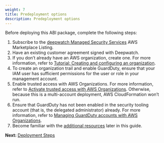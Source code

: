 ```yaml
---
weight: 7
title: Predeployment options
description: Predeployment options
---
```


Before deploying this ABI package, complete the following steps:

1. Subscribe to the [deepwatch Managed Security Services](https://aws.amazon.com/marketplace/pp/prodview-7xr5ppn2unxfe) AWS Marketplace Listing.
2. Have an existing customer agreement signed with Deepwatch.
3. If you don’t already have an AWS organization, create one. For more information, refer to [Tutorial: Creating and configuring an organization](https://docs.aws.amazon.com/organizations/latest/userguide/orgs_tutorials_basic.html).
4. To create an organization trail and enable GuardDuty, ensure that your IAM user has sufficient permissions for the user or role in your management account.
5. Enable trusted access with AWS Organizations. For more information, refer to [Activate trusted access with AWS Organizations](https://docs.aws.amazon.com/AWSCloudFormation/latest/UserGuide/stacksets-orgs-activate-trusted-access.html). Otherwise, because this is a multi-account deployment, AWS CloudFormation won’t run.
6. Ensure that GuardDuty has not been enabled in the security tooling account (that is, the delegated administrator) already. For more information, refer to [Managing GuardDuty accounts with AWS Organizations](https://docs.aws.amazon.com/guardduty/latest/ug/guardduty_organizations.html).
7. Become familiar with the [additional resources](/additional-resources/index.html) later in this guide.

**Next:** [Deployment Steps](/deployment-steps/index.html)